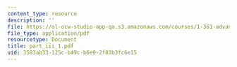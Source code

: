 ```yaml
---
content_type: resource
description: ''
file: https://ol-ocw-studio-app-qa.s3.amazonaws.com/courses/1-361-advanced-soil-mechanics-fall-2004/3583ab33125cb49cb6e92f83b3fc6e15_part_iii_1.pdf
file_type: application/pdf
resourcetype: Document
title: part_iii_1.pdf
uid: 3583ab33-125c-b49c-b6e9-2f83b3fc6e15
---
```

